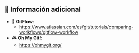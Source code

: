 ## 📌 Información adicional 

- 🧭 **GitFlow**: 
    - https://www.atlassian.com/es/git/tutorials/comparing-workflows/gitflow-workflow
- 🎮 **Oh My Git!**: 
    - https://ohmygit.org/
